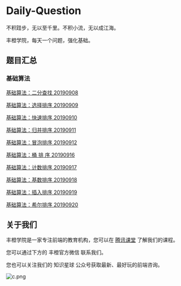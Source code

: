# Daily-Question

不积跬步，无以至千里。不积小流，无以成江海。

丰橙学院，每天一个问题，强化基础。


## 题目汇总

### 基础算法

[基础算法：二分查找 20190908](https://github.com/fcedu/Daily-Question/issues/1)

[基础算法：选择排序 20190909](https://github.com/fcedu/Daily-Question/issues/2)

[基础算法：快速排序 20190910](https://github.com/fcedu/Daily-Question/issues/3)

[基础算法：归并排序 20190911](https://github.com/fcedu/Daily-Question/issues/4)

[基础算法：冒泡排序 20190912](https://github.com/fcedu/Daily-Question/issues/5)

[基础算法：桶 排 序 20190916](https://github.com/fcedu/Daily-Question/issues/6)

[基础算法：计数排序 20190917](https://github.com/fcedu/Daily-Question/issues/7)

[基础算法：基数排序 20190918](https://github.com/fcedu/Daily-Question/issues/8)

[基础算法：插入排序 20190919](https://github.com/fcedu/Daily-Question/issues/9)

[基础算法：希尔排序 20190920](https://github.com/fcedu/Daily-Question/issues/10)


## 关于我们

丰橙学院是一家专注前端的教育机构，您可以在 [腾讯课堂](https://ke.qq.com/course/314968?taid=3408649255177816&tuin=2203024a) 了解我们的课程。

您可以通过下方的 丰橙官方微信 联系我们。

您也可以关注我们的 知识星球 公众号获取最新、最好玩的前端咨询。


![c.png](https://i.loli.net/2019/09/08/k8mbnlG7R2WHv6f.png)
